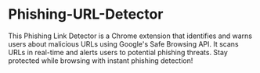 # Phishing-URL-Detector
This Phishing Link Detector is a Chrome extension that identifies and warns users about malicious URLs using Google's Safe Browsing API. It scans URLs in real-time and alerts users to potential phishing threats. Stay protected while browsing with instant phishing detection!
